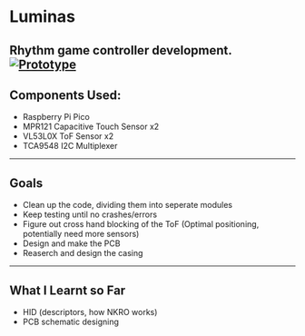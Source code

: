 # Luminas
Rhythm game controller development. <br>
[![Prototype](http://img.youtube.com/vi/CZmXX8uxxB4/0.jpg)](http://www.youtube.com/watch?v=CZmXX8uxxB4 "Early Prototype") 
---
## Components Used:
 - Raspberry Pi Pico
 - MPR121 Capacitive Touch Sensor x2
 - VL53L0X ToF Sensor x2
 - TCA9548 I2C Multiplexer
---
## Goals
 - Clean up the code, dividing them into seperate modules
 - Keep testing until no crashes/errors
 - Figure out cross hand blocking of the ToF (Optimal positioning, potentially need more sensors)
 - Design and make the PCB 
 - Reaserch and design the casing
--- 
## What I Learnt so Far 
 - HID (descriptors, how NKRO works)
 - PCB schematic designing
